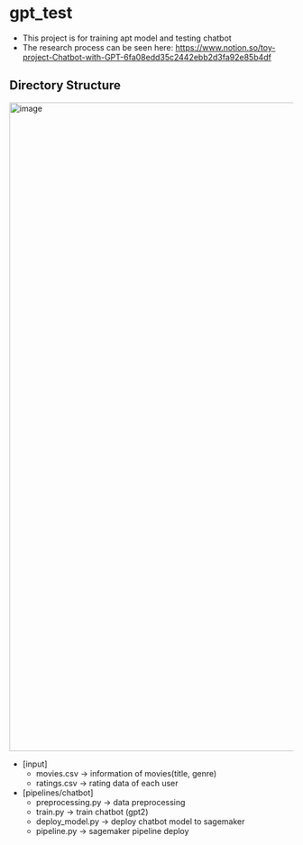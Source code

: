 # gpt_test
- This project is for training apt model and testing chatbot
- The research process can be seen here: https://www.notion.so/toy-project-Chatbot-with-GPT-6fa08edd35c2442ebb2d3fa92e85b4df

## Directory Structure
<img width="1151" alt="image" src="https://user-images.githubusercontent.com/43153661/215898498-003a7a9b-9882-4b48-986a-93fc3b638f67.png">

- [input]
  - movies.csv -> information of movies(title, genre)
  - ratings.csv -> rating data of each user
- [pipelines/chatbot]
  - preprocessing.py -> data preprocessing
  - train.py -> train chatbot (gpt2)
  - deploy_model.py -> deploy chatbot model to sagemaker
  - pipeline.py -> sagemaker pipeline deploy


